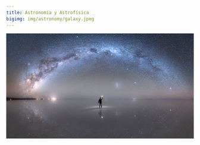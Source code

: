 ```yaml
---
title: Astronomía y Astrofísica
bigimg: img/astronomy/galaxy.jpeg
---
```


![](img/astronomy/galaxy.jpeg)